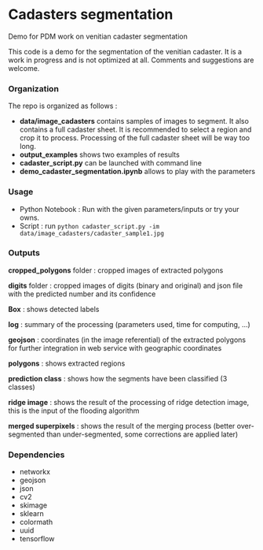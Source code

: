 # Cadasters segmentation
Demo for PDM work on venitian cadaster segmentation

This code is a demo for the segmentation of the venitian cadaster. It is a work in progress and is not optimized at all. Comments and suggestions are welcome.

### Organization
The repo is organized as follows :
* __data/image_cadasters__ contains samples of images to segment. It also contains a full cadaster sheet. It is recommended to select a region and crop it to process. Processing of the full cadaster sheet will be way too long.
* __output_examples__ shows two examples of results
* __cadaster_script.py__ can be launched with command line
* __demo_cadaster_segmentation.ipynb__ allows to play with the parameters

### Usage
* Python Notebook : Run with the given parameters/inputs or try your owns.
* Script : run `python cadaster_script.py -im data/image_cadasters/cadaster_sample1.jpg`

### Outputs
__cropped_polygons__ folder : cropped images of extracted polygons

__digits__ folder : cropped images of digits (binary and original) and json file with the predicted number and its confidence

__Box__ : shows detected labels

__log__ : summary of the processing (parameters used, time for computing, ...)

__geojson__ : coordinates (in the image referential) of the extracted polygons for further integration in web service with geographic coordinates

__polygons__ : shows extracted regions

__prediction class__ : shows how the segments have been classified (3 classes)

__ridge image__ : shows the result of the processing of ridge detection image, this is the input of the flooding algorithm

__merged superpixels__ : shows the result of the merging process (better over-segmented than under-segmented, some corrections are applied later)


### Dependencies
* networkx 
* geojson
* json
* cv2
* skimage
* sklearn
* colormath
* uuid
* tensorflow

